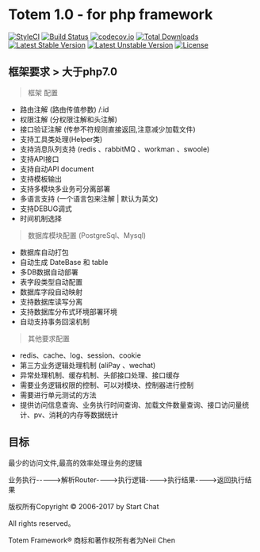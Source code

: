 Totem 1.0 - for php framework
===============

[![StyleCI](https://styleci.io/repos/48530411/shield?style=flat&branch=master)](https://styleci.io/repos/48530411)
[![Build Status](https://travis-ci.org/top-think/framework.svg?branch=master)](https://travis-ci.org/top-think/framework)
[![codecov.io](http://codecov.io/github/top-think/framework/coverage.svg?branch=master)](http://codecov.io/github/github/top-think/framework?branch=master)
[![Total Downloads](https://poser.pugx.org/topthink/framework/downloads)](https://packagist.org/packages/topthink/framework)
[![Latest Stable Version](https://poser.pugx.org/topthink/framework/v/stable)](https://packagist.org/packages/topthink/framework)
[![Latest Unstable Version](https://poser.pugx.org/topthink/framework/v/unstable)](https://packagist.org/packages/topthink/framework)
[![License](https://poser.pugx.org/topthink/framework/license)](https://packagist.org/packages/topthink/framework)

## 框架要求 > 大于php7.0
> 框架 配置
  + 路由注解 (路由传值参数) /:id
  + 权限注解 (分权限注解和头注解)
  + 接口验证注解 (传参不符规则直接返回,注意减少加载文件)
  + 支持工具类处理(Helper类)
  + 支持消息队列支持 (redis 、rabbitMQ 、workman 、swoole)
  + 支持API接口
  + 支持自动API document
  + 支持模板输出
  + 支持多模块多业务可分离部署
  + 多语言支持 (一个语言包来注解 | 默认为英文)
  + 支持DEBUG调式
  + 时间机制选择

> 数据库模块配置 (PostgreSql、Mysql)
  + 数据库自动打包
  + 自动生成 DateBase 和 table
  + 多DB数据自动部署
  + 表字段类型自动配置
  + 数据库字段自动映射
  + 支持数据库读写分离
  + 支持数据库分布式环境部署环境
  + 自动支持事务回滚机制

> 其他要求配置
  + redis、cache、log、session、cookie
  + 第三方业务逻辑处理机制 (aliPay 、wechat)
  + 异常处理机制、缓存机制、头部接口处理、接口缓存
  + 需要业务逻辑权限的控制、可以对模块、控制器进行控制
  + 需要进行单元测试的方法
  + 提供访问信息查询、业务执行时间查询、加载文件数量查询、接口访问量统计、pv、消耗的内存等数据统计
 
## 目标
 最少的访问文件,最高的效率处理业务的逻辑

业务执行----->解析Router---->执行逻辑---->执行结果---->返回执行结果

版权所有Copyright © 2006-2017 by Start Chat

All rights reserved。

Totem Framework® 商标和著作权所有者为Neil Chen